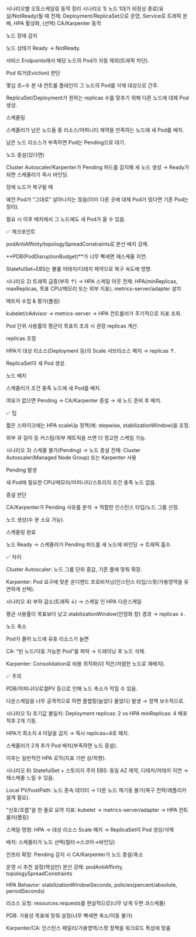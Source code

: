 시나리오별 오토스케일링 동작 정리
시나리오 1) 노드 1대가 비정상 종료(유실/NotReady)될 때
전제: Deployment/ReplicaSet으로 운영, Service로 트래픽 분배, HPA 활성화, (선택) CA/Karpenter 동작

노드 장애 감지

노드 상태가 Ready → NotReady.

서비스 Endpoints에서 해당 노드의 Pod가 자동 제외(트래픽 차단).

Pod 퇴거(Eviction) 판단

몇십 초~수 분 내 컨트롤 플레인이 그 노드의 Pod를 삭제 대상으로 간주.

ReplicaSet/Deployment가 원하는 replicas 수를 맞추기 위해 다른 노드에 대체 Pod 생성.

스케줄링

스케줄러가 남은 노드들 중 리소스/어피니티 제약을 만족하는 노드에 새 Pod를 배치.

남은 노드 리소스가 부족하면 Pod는 Pending으로 대기.

노드 증설(있다면)

Cluster Autoscaler/Karpenter가 Pending 파드를 감지해 새 노드 생성 → Ready가 되면 스케줄러가 즉시 바인딩.

장애 노드가 복구될 때

예전 Pod가 “그대로” 살아나지는 않음(이미 다른 곳에 대체 Pod가 떴다면 기존 Pod는 정리).

필요 시 이후 배치에서 그 노드에도 새 Pod가 올 수 있음.

✅ 체크포인트

podAntiAffinity/topologySpreadConstraints로 분산 배치 강제.

**PDB(PodDisruptionBudget)**가 너무 빡세면 재스케줄 지연.

StatefulSet+EBS는 볼륨 어태치/디태치 제약으로 복구 속도에 영향.

시나리오 2) 트래픽 급증(부하 ↑) → HPA 스케일 아웃
전제: HPA(minReplicas, maxReplicas, 목표 CPU/메모리 또는 외부 지표), metrics-server/adapter 설치

메트릭 수집 & 평가(폴링)

kubelet/cAdvisor → metrics-server → HPA 컨트롤러가 주기적으로 지표 조회.

Pod 단위 사용률의 평균이 목표치 초과 시 권장 replicas 계산.

replicas 조정

HPA가 대상 리소스(Deployment 등)의 Scale 서브리소스 패치 → replicas ↑.

ReplicaSet이 새 Pod 생성.

노드 배치

스케줄러가 조건 충족 노드에 새 Pod를 배치.

여유가 없으면 Pending → CA/Karpenter 증설 → 새 노드 준비 후 배치.

✅ 팁

짧은 스파이크에는 HPA scaleUp 정책(예: stepwise, stabilizationWindow)을 조정.

외부 큐 길이 등 커스텀/외부 메트릭을 쓰면 더 정교한 스케일 가능.

시나리오 3) 스케줄 불가(Pending) → 노드 증설
전제: Cluster Autoscaler(Managed Node Group) 또는 Karpenter 사용

Pending 발생

새 Pod에 필요한 CPU/메모리/어피니티/스토리지 조건 충족 노드 없음.

증설 판단

CA/Karpenter가 Pending 사유를 분석 → 적합한 인스턴스 타입/노드 그룹 산정.

노드 생성(수 분 소요 가능).

스케줄링 완료

노드 Ready → 스케줄러가 Pending 파드를 새 노드에 바인딩 → 트래픽 흡수.

✅ 차이

Cluster Autoscaler: 노드 그룹 단위 증감, 기존 풀에 맞춰 확장.

Karpenter: Pod 요구에 맞춘 온디맨드 프로비저닝(인스턴스 타입/스팟/가용영역을 유연하게 선택).

시나리오 4) 부하 감소(트래픽 ↓) → 스케일 인
HPA 다운스케일

평균 사용률이 목표보다 낮고 stabilizationWindow(안정화 창) 경과 → replicas ↓.

노드 축소

Pod가 줄어 노드에 유휴 리소스가 늘면

CA: “빈 노드/이동 가능한 Pod”를 파악 → 드레이닝 후 노드 삭제.

Karpenter: Consolidation로 비용 최적화(더 적은/저렴한 노드로 재배치).

✅ 주의

PDB/어피니티/로컬PV 등으로 인해 노드 축소가 막힐 수 있음.

다운스케일을 너무 공격적으로 하면 플랩핑(늘었다 줄었다) 발생 → 정책 보수적으로.

시나리오 5) 초기값 불일치: Deployment replicas: 2 vs HPA minReplicas: 4
배포 직후 2개 기동.

HPA가 최소치 4 미달을 감지 → 즉시 replicas=4로 패치.

스케줄러가 2개 추가 Pod 배치(부족하면 노드 증설).

이후는 일반적인 HPA 로직(지표 기반 상/하향).

시나리오 6) StatefulSet + 스토리지 주의
EBS: 동일 AZ 제약, 디태치/어태치 지연 → 재스케줄 느릴 수 있음.

Local PV/hostPath: 노드 종속 데이터 → 다른 노드 재기동 불가(복구 전략/레플리카 설계 필요).

“신호/흐름”을 한 줄로 요약
지표: kubelet → metrics-server/adapter → HPA 컨트롤러(폴링)

스케일 명령: HPA → 대상 리소스 Scale 패치 → ReplicaSet이 Pod 생성/삭제

배치: 스케줄러가 노드 선택(필터→스코어→바인딩)

인프라 확장: Pending 감지 시 CA/Karpenter가 노드 증설/축소

운영 시 추천 설정(핵심만)
분산 강제: podAntiAffinity, topologySpreadConstraints

HPA Behavior: stabilizationWindowSeconds, policies(percent/absolute, periodSeconds)

리소스 요청: resources.requests를 현실적으로(너무 낮게 두면 과스케줄)

PDB: 가용성 목표에 맞춰 설정(너무 빡세면 축소/이동 불가)

Karpenter/CA: 인스턴스 패밀리/가용영역/스팟 정책을 워크로드 특성에 맞춤